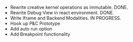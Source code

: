 - Rewrite creative kernel operations as immutable. DONE.
- Rewrite Debug View in react environment. DONE.
- Write Iframe and Backend Modalities. IN PROGRESS.
- Hook up P&C Prototype
- Add auto run option
- Add Breakpoint functionality